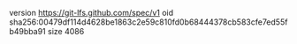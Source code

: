 version https://git-lfs.github.com/spec/v1
oid sha256:00479df114d4628be1863c2e59c810fd0b68444378cb583cfe7ed55fb49bba91
size 4086
